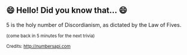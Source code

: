 ## 😄 Hello! Did you know that... 😄
5 is the holy number of Discordianism, as dictated by the Law of Fives.

<sup>(come back in 5 minutes for the next trivia)</sup>


<sup>Credits: http://numbersapi.com</sup>
